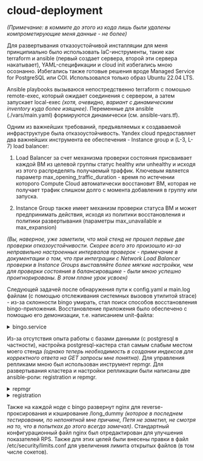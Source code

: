 # cloud-deployment
*(Примечание: в коммите до этого из кода лишь были удалены компрометирующие меня данные - не более)*

Для развертывания отказоустойчивой инсталляции для меня принципиально было использовать IaC-инструменты, такие как terraform и ansible (первый создает сервера, второй эти сервера накатывает),  YAML-спецификации и cloud init избегались мною осознанно. Избегались также готовые решения вроде Managed Service for PostgreSQL или COI. Использовался только образ Ubuntu 22.04 LTS.

Ansible playbooks вызываюся непостредственно terraform с помошью remote-exec, который ожидает соединения с сервером, а затем запускает local-exec *(хотя, очевидно, вариант с динамическим inventory куда более изящнее)*. Переменные для ansible (./vars/main.yaml) формируются динамически (см. ansible-vars.tf).

Одним из важнейших требований, предъявляемых к создаваемой инфраструктуре была отказоустойчивость. Yandex cloud предоставляет два важнейших инструмента ее обеспечения - Instance group и (L-3, L-7) load balancer:

1) Load Balancer за счет механизма проверки состояния присваивает каждой ВМ из целевой группы статус healthy или unhealthy и исходя из этого распределять получаемый траффик. Ключевым является параметр max_opening_traffic_duration - время по истечении которого Compute Cloud автоматически восстановит ВМ, которая не получает трафик слишком долго с момента добавления в группу или запуска.

2) Instance Group также имеет механизм проверки статуса ВМ и может предпринимать действия, исходя из политики восстановления и политики развертывания (параметры max_unavailable и max_expansion)

*(Вы, наверное, уже заметили, что мой стенд не прошел первые две проверки отказоустойчивости. Скорее всего это произошло из-за неправильно настроенных интервалов проверок - примечание в документации о том, что при интеграции с Network Load Balancer проверки в Instance Groups выставляйте более мягкие настройки, чем для проверки состояния в балансировщике - были мною успешно проигнорированы. В этом плане урок усвоен)*

Следующей задачей после обнаружения пути к config.yaml и main.log файлам (с помощью отслеживания системных вызовов утилитой strace) - из-за склонности bingo умирать, стал поиск способов восстановления bingo-приложения. Восстановление приложения было обеспечено с помощью его демонизации, т.е. написанием unit-файла:
<details>
<summary> bingo.service</summary>
<pre>[Unit]
Description=Start bingo binary
After=network.target

[Service]
OOMScoreAdjust=-500
User=ubuntu
Group=root
WorkingDirectory=/bin/
ExecStart=/bin/bingo run_server localhost
ExecReload=/bin/kill -s HUP $MAINPID
KillMode=mixed
PrivateTmp=true
Restart=always

[Install]
WantedBy=default.target</pre>
</details>


Из-за отсутствия опыта работы с базами данными (с postgresql в частности), настройка postgresql-кастера стал самым слабым местом моего стенда *(однако теперь необходимость в создании индексов для корректного ответа на GET запросы мне понятна)*. Для управления репликами мною был использован инструмент repmgr. Для развертывания кластера и настройки репликации были написаны две ansible-роли: registration и repmgr.

<details>
<summary>  repmgr</summary>
<pre>- name: Download repmgr repository installer
  get_url:
    dest: /tmp/repmgr-installer.sh
    mode: 0700
    url: https://dl.2ndquadrant.com/default/release/get/deb


- name: Execute repmgr repository installer
  shell: /tmp/repmgr-installer.sh


- name: Install repmgr for PostgreSQL {{ pg_version }}
  apt:
    name: postgresql-{{ pg_version }}-repmgr
    update_cache: yes

 
- name: Setup repmgr user and database
  become_user: postgres
  ignore_errors: yes
  shell: |
    createuser --replication --createdb --createrole --superuser repmgr &&
    psql -c 'ALTER USER repmgr SET search_path TO repmgr_test, "$user", public;' &&
    createdb repmgr --owner=repmgr


- name: Copy repmgr configuration
  template:
    src: repmgr.conf.j2
    dest: /etc/repmgr.conf


- name: Restart PostgreSQL
  systemd:
    name: postgresql
    enabled: yes
	state: restarted</pre>
</details>


<details>
<summary>registration</summary>
<pre>- name: Register primary node
  become_user: postgres
  shell: repmgr primary register
  ignore_errors: yes
  when: ansible_hostname == "db01"

- name: Stop PostgreSQL
  systemd:
    name: postgresql
    state: stopped
  when: ansible_hostname == "db02"

- name: Clean up PostgreSQL data directory
  become_user: postgres
  file:
    path: /var/lib/postgresql/{{ pg_version }}/main
    force: yes
    state: absent
  when: ansible_hostname == "db02"

- name: Clone primary node data
  become_user: postgres
  shell: repmgr -h {{ db01_ip }} -U repmgr -d repmgr standby clone
  ignore_errors: yes
  when: ansible_hostname == "db02"

- name: Start PostgreSQL
  systemd:
    name: postgresql
    state: started
  when: ansible_hostname == "db02"

- name: Register {{ role }} node
  become_user: postgres
  shell: repmgr -h {{ db01_ip }} primary register -F
  ignore_errors: yes
  when: ansible_hostname != "db01"

- name: Start repmgrd
  become_user: postgres
  shell: repmgrd
  ignore_errors: yes</pre>
</details>

Также на каждой ноде с bingo развернут nginx для reverse-проксирования и кэширование /long_dummy *(которое в последнем тестировании, по непонятной мне причине, Петя не заметил, не смотря на то, что в попытках до этого всегда замечал)*. Стандартный конфигурационный файл nginx был отредактирован для улучшения показателей RPS. Также для этих целей были внесены правки в файл /etc/security/limits.conf для увеличения лимита открытых файлов (в том числе сокетов).
